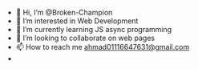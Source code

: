 - 👋 Hi, I’m @Broken-Champion
- 👀 I’m interested in Web Development
- 🌱 I’m currently learning JS async programming
- 💞️ I’m looking to collaborate on web pages
- 📫 How to reach me ahmad01116647631@gmail.com
- 

<!---
Broken-Champion/Broken-Champion is a ✨ special ✨ repository because its `README.md` (this file) appears on your GitHub profile.
You can click the Preview link to take a look at your changes.
--->
